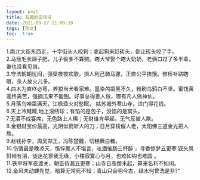 ```yaml
---
layout: post
title: 有趣的定场诗
date: 2021-09-27 11:00:10
tags: [杂文]
toc:  true
---
```


1.南北大街东西走，十字街头人咬狗；拿起狗来赶砖头，倒让砖头咬了手。  
2.马瘦毛长蹄子肥，儿子偷爹不算贼。瞎大爷娶个瞎大奶奶，老俩口过了多半辈，谁也没看见谁。  
3.守法朝朝忧闷，强梁夜夜欢歌。损人利己骑马骡，正直公平挨饿。修桥补路瞎眼，杀人放火儿多。  
4.曲木为直终必弯，养狼当犬看家难。墨染鸬鹚黑不久，粉刷乌鸦白不坚。蜜饯黄莲终需苦，强摘瓜果不能甜。好事总得善人做，哪有凡人做神仙。  
5.月落乌啼霜满天，江枫渔火对愁眠。 姑苏城外寒山寺，进门得花钱。  
6.天上冷飕飕,地上滚绣球；有馅的是包子，没馅的是窝头。  
7.无酒不成宴席，无色路上人稀；无财谁肯早起，无气反被人欺。  
8.金银财宝价最高，光阴似箭斩人的刀；日月穿梭催人老，太阳佛三道金光把人熬。  
9.赵钱孙李，周吴郑王，冯陈楚魏，切糕蘸白糖。  
10.伤情最是晚凉天，憔悴厮人不堪言，吆酒催肠三杯醉 ，寻香惊梦五更寒 钗头凤斜倾有泪，徒迷花寥我无缘，小楼寂寞心与月，也难如钩也难圆 。  
11.铁甲将军夜渡关，朝臣待漏五更寒；山寺日高僧未起，算来名利不如闲。  
12.金风未动蝉先觉，暗算无常死不知；青山只会明今古，绿水何曾洗是非?"  
